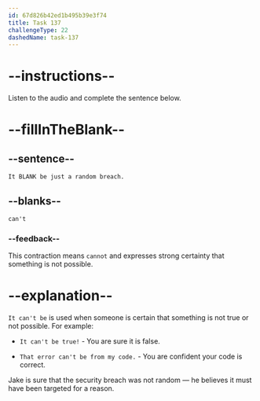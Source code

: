 ```yaml
---
id: 67d826b42ed1b495b39e3f74
title: Task 137
challengeType: 22
dashedName: task-137
---
```


<!-- (audio) Jake: It can't be just a random breach. -->

# --instructions--

Listen to the audio and complete the sentence below.

# --fillInTheBlank--

## --sentence--

`It BLANK be just a random breach.`

## --blanks--

`can't`

### --feedback--

This contraction means `cannot` and expresses strong certainty that something is not possible.  

# --explanation--

`It can't be` is used when someone is certain that something is not true or not possible. For example:

- `It can't be true!` - You are sure it is false.

- `That error can't be from my code.` - You are confident your code is correct.

Jake is sure that the security breach was not random — he believes it must have been targeted for a reason.  
